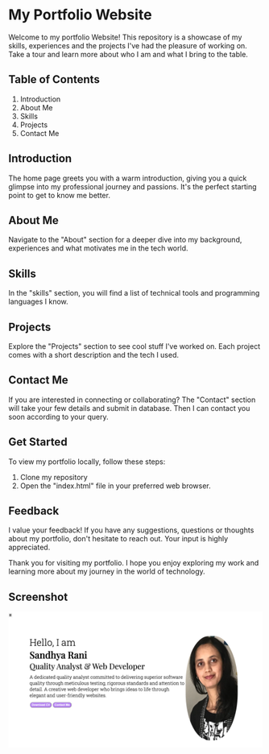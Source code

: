 # My Portfolio Website

Welcome to my portfolio Website! This repository is a showcase of my skills, experiences and the projects I've had the pleasure of working on. Take a tour and learn more about who I am and what I bring to the table.

## Table of Contents
1. Introduction
2. About Me
3. Skills
4. Projects
5. Contact Me

## Introduction
The home page greets you with a warm introduction, giving you a quick glimpse into my professional journey and passions. It's the perfect starting point to get to know me better.

## About Me
Navigate to the "About" section for a deeper dive into my background, experiences and what motivates me in the tech world.

## Skills
In the "skills" section, you will find a list of technical tools and programming languages I know. 

## Projects
Explore the "Projects" section to see cool stuff I've worked on. Each project comes with a short description and the tech I used.

## Contact Me
If you are interested in connecting or collaborating? The "Contact" section will take your few details and submit in database. Then I can contact you soon according to your query.

## Get Started
To view my portfolio locally, follow these steps:
1. Clone my repository
2. Open the "index.html" file in your preferred web browser.

## Feedback
I value your feedback! If you have any suggestions, questions or thoughts about my portfolio, don't hesitate to reach out. Your input is highly appreciated.

Thank you for visiting my portfolio. I hope you enjoy exploring my work and learning more about my journey in the world of technology.

## Screenshot


![Alt text](<Screen Shot 2024-06-15 at 12.19.57 AM.png>)

